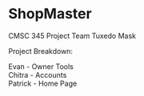 ShopMaster
==========

CMSC 345 Project
Team Tuxedo Mask

Project Breakdown:

Evan - Owner Tools<br>
Chitra - Accounts<br>
Patrick - Home Page<br>
<p style="text-indent: 5em;>
The first line of this paragraph will be indented about five characters, similar to a tabbed indent.
So, Looking at UI Draft, I am going to to do the first thing that you see when you load the page.</p>
Brian - Database<br>
James - Owner Tools<br>
